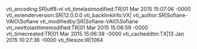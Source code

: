 vti_encoding:SR|utf8-nl
vti_timelastmodified:TR|01 Mar 2015 15:07:06 -0000
vti_extenderversion:SR|12.0.0.0
vti_backlinkinfo:VX|
vti_author:SR|Sofiane-VAIO\\Sofiane
vti_modifiedby:SR|Sofiane-VAIO\\Sofiane
vti_nexttolasttimemodified:TR|01 Mar 2015 15:06:59 -0000
vti_timecreated:TR|01 Mar 2015 15:06:38 -0000
vti_cacheddtm:TX|13 Jan 2015 10:27:36 -0000
vti_filesize:IR|1064
